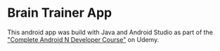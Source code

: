 # Brain Trainer App

This android app was build with Java and Android Studio as part of the ["Complete Android N Developer Course"](https://www.udemy.com/course/complete-android-n-developer-course/) on Udemy.
